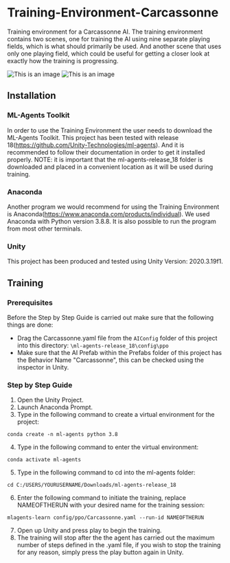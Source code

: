# Training-Environment-Carcassonne
Training environment for a Carcassonne AI. The training environment contains two scenes, one for training the AI using nine separate playing fields, which is what should primarily be used. And another scene that uses only
one playing field, which could be useful for getting a closer look at exactly how the training is progressing.

![This is an image](https://cdn.discordapp.com/attachments/886890473715826708/918445023253630986/unknown.png) ![This is an image](https://cdn.discordapp.com/attachments/886890473715826708/918445878803578900/unknown.png)

## Installation
### ML-Agents Toolkit
In order to use the Training Environment the user needs to download the ML-Agents Toolkit. This project has been tested with release 18(https://github.com/Unity-Technologies/ml-agents).
And it is recommended to follow their documentation in order to get it installed properly. NOTE: it is important that the ml-agents-release_18 folder is downloaded and placed in
a convenient location as it will be used during training. 

### Anaconda
Another program we would recommend for using the Training Environment is Anaconda(https://www.anaconda.com/products/individual). We used Anaconda with Python version 3.8.8. It is also possible
to run the program from most other terminals. 

### Unity 
This project has been produced and tested using Unity Version: 2020.3.19f1.
## Training
### Prerequisites
Before the Step by Step Guide is carried out make sure that the following things are done:
- Drag the Carcassonne.yaml file from the `AIConfig` folder of this project into this directory: `\ml-agents-release_18\config\ppo`
- Make sure that the AI Prefab within the Prefabs folder of this project has the Behavior Name "Carcassonne", this can be checked using the inspector in Unity. 
### Step by Step Guide
1. Open the Unity Project.
2. Launch Anaconda Prompt.
3. Type in the following command to create a virtual environment for the project:
```
conda create -n ml-agents python 3.8
```
4. Type in the following command to enter the virtual environment:
```
conda activate ml-agents
```
5. Type in the following command to cd into the ml-agents folder:
```
cd C:/USERS/YOURUSERNAME/Downloads/ml-agents-release_18
```
6. Enter the following command to initiate the training, replace NAMEOFTHERUN with your desired name for the training session:
```
mlagents-learn config/ppo/Carcassonne.yaml --run-id NAMEOFTHERUN
```
7. Open up Unity and press play to begin the training. 
8. The training will stop after the the agent has carried out the maximum number of steps defined in the .yaml file, if you wish to stop the training for any reason, simply press
the play button again in Unity. 

